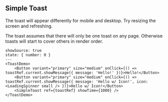 ## Simple Toast

The toast will appear differently for mobile and desktop. Try resizing the screen and refreshing.

The toast assumes that there will only be one toast on any page. Otherwise toasts will start to cover others in render order.

```react
showSource: true
state: { number: 0 }
---
<ToastDemo>
	<Button variant="primary" size="medium" onClick={() => toastRef.current.showMessage({ message: 'Hello!' })}>Hello!</Button>
	<Button variant="primary" size="medium" onClick={() => toastRef.current.showMessage({ message: 'Hello w/ Icon!', icon: <LoadingSpinner small /> })}>Hello w/ Icon!</Button>
	<SimpleToast ref={toastRef} showTime={1000} />
</ToastDemo>
```
